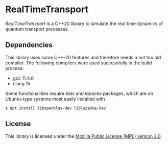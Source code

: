 # RealTimeTransport

_RealTimeTransport_ is a C++20 library to simulate the real time dynamics of quantum transport processes.

## Dependencies

This library uses some C++-20 features and therefore needs a not too old compiler. The following compilers were used successfully in the build process:

* gcc 11.4.0
* clang 15

Some functionalities require _blas_ and _lapacke_ packages, which are on Ubuntu-type systems most easily installed with

```console
$ apt install libopenblas-dev liblapacke-dev
```

## License

This library is licensed under the [Mozilla Public License (MPL) version 2.0](https://www.mozilla.org/en-US/MPL/2.0/FAQ/).